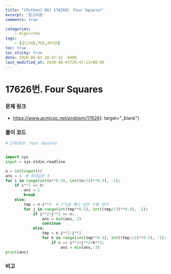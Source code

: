 ```yaml
---
title: "[Python] BOJ 17626번. Four Squares"
excerpt: '알고리즘'
comments: true

categories:
    - Algorithm
tags:
    - [알고리즘,백준,파이썬]
toc: true
toc_sticky: true
date: 2020-06-01 20:47:12 -0400
last_modified_at: 2020-06-01T20:47:12+08:00
---
```


# 17626번. Four Squares

### 문제 링크
- <https://www.acmicpc.net/problem/17626>{: target="\_blank"}

### 풀이 코드

```python
# 17626번. Four Squares


import sys
input = sys.stdin.readline

n = int(input())
ans = 4  # 최대값은 4
for i in range(int(n**0.5), int((n//4)**0.5), -1):
    if i**2 == n:
        ans = 1
        break
    else:
        tmp = n-i**2  # i^2을 빼고 남은 수를 생각
        for j in range(int(tmp**0.5), int((tmp//3)**0.5), -1):
            if i**2+j**2 == n:
                ans = min(ans, 2)
                continue
            else:
                tmp = n-i**2-j**2
                for k in range(int(tmp**0.5), int((tmp//2)**0.5), -1):
                    if n == i**2+j**2+k**2:
                        ans = min(ans, 3)
print(ans)
```

### 비고